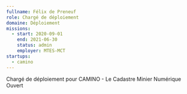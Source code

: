 ```yaml
---
fullname: Félix de Preneuf
role: Chargé de déploiement
domaine: Déploiement
missions:
  - start: 2020-09-01
    end: 2021-06-30
    status: admin
    employer: MTES-MCT
startups:
  - camino
---
```

Chargé de déploiement pour CAMINO - Le Cadastre Minier Numérique Ouvert
